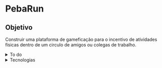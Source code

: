 # PebaRun
## Objetivo
Construir uma plataforma de gameficação para o incentivo de atividades físicas dentro de um circulo de amigos ou colegas de trabalho.

<details>
<summary>To do</summary>

- [ ] Login do participante no strava

- [ ] Autorizar o uso de dadoes de atividades na plataforma

- [ ] Receber um Hook com os dados dos usuários

- [ ] Salvar dados basicos da atividade em banco de dados

- [ ] Gerar relatório das atividades

</details>


<details>
	<summary>Tecnologias</summary>
	- Angular 14

</details>